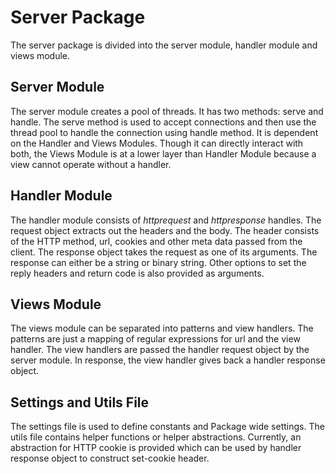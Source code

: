# Server Package

The server package is divided into the server module, handler module and views module.

## Server Module

The server module creates a pool of threads. It has two methods: serve and handle. The serve method is used to accept connections and then use the thread pool to handle the connection using handle method. It is dependent on the Handler and Views Modules. Though it can directly interact with both, the Views Module is at a lower layer than Handler Module because a view cannot operate without a handler.

## Handler Module

The handler module consists of *httprequest* and *httpresponse* handles. The request object extracts out the headers and the body. The header consists of the HTTP method, url, cookies and other meta data passed from the client. The response object takes the request as one of its arguments. The response can either be a string or binary string. Other options to set the reply headers and return code is also provided as arguments.

## Views Module

The views module can be separated into patterns and view handlers. The patterns are just a mapping of regular expressions for url and the view handler. The view handlers are passed the handler request object by the server module. In response, the view handler gives back a handler response object.

## Settings and Utils File

The settings file is used to define constants and Package wide settings. The utils file contains helper functions or helper abstractions. Currently, an abstraction for HTTP cookie is provided which can be used by handler response object to construct set-cookie header.